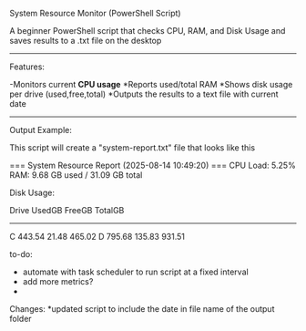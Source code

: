 System Resource Monitor (PowerShell Script)

A beginner PowerShell script that checks CPU, RAM, and Disk Usage and saves results to a .txt file on the desktop

---

Features:

-Monitors current **CPU usage**
*Reports used/total RAM
*Shows disk usage per drive (used,free,total)
*Outputs the results to a text file with current date

---

Output Example:

This script will create a "system-report.txt" file that looks like this 


=== System Resource Report (2025-08-14 10:49:20) ===
CPU Load: 5.25%
RAM: 9.68 GB used / 31.09 GB total

Disk Usage:

Drive UsedGB FreeGB TotalGB
----- ------ ------ -------
C     443.54  21.48  465.02
D     795.68 135.83  931.51















to-do:
- automate with task scheduler to run script at a fixed interval
- add more metrics?
- 

Changes:
*updated script to include the date in file name of the output folder
